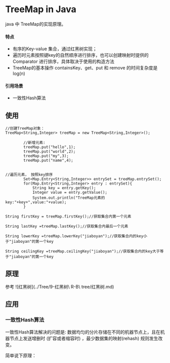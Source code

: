 # TreeMap in Java


java 中 TreeMap的实现原理。



#### 特点

* 有序的Key-value 集合，通过红黑树实现；
* 遍历时元素按照键key的自然顺序进行排序，也可以创建映射时提供的 Comparator 进行排序，具体取决于使用的构造方法
* TreeMap的基本操作 containsKey、get、put 和 remove 的时间复杂度是 log(n)



#### 引用场景

* 一致性Hash算法 



## 使用

```
//创建TreeMap对象：
TreeMap<String,Integer> treeMap = new TreeMap<String,Integer>();

		//新增元素:
        treeMap.put("hello",1);
        treeMap.put("world",2);
        treeMap.put("my",3);
        treeMap.put("name",4);


//遍历元素， 按照key排序
        Set<Map.Entry<String,Integer>> entrySet = treeMap.entrySet();
        for(Map.Entry<String,Integer> entry : entrySet){
            String key = entry.getKey();
            Integer value = entry.getValue();
            System.out.println("TreeMap元素的key:"+key+",value:"+value);
        }

String firstKey = treeMap.firstKey();//获取集合内第一个元素

String lastKey =treeMap.lastKey();//获取集合内最后一个元素

String lowerKey =treeMap.lowerKey("jiaboyan");//获取集合内的key小于"jiaboyan"的第一个key

String ceilingKey =treeMap.ceilingKey("jiaboyan");//获取集合内的key大于等于"jiaboyan"的第一个key        

```

## 原理


参考 ![红黑树](../Tree/9-红黑树\ R-B\ tree/红黑树.md)


## 应用



### 一致性Hash算法 

一致性Hash算法解决的问题是:  数据均匀的分片存储在不同的机器节点上，且在机器节点上发送增删时 (扩容或者缩容时) ，最少数据集的映射(rehash) 规则发生改变。

简单说下原理：








